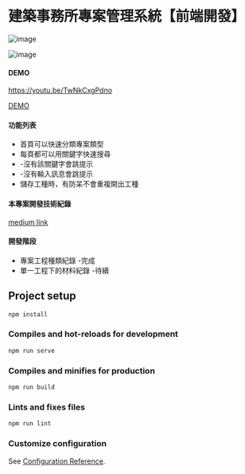 # 建築事務所專案管理系統【前端開發】
![image](https://user-images.githubusercontent.com/20246156/193520772-bf48e911-3936-42ca-a4f7-5f94708a17f0.png)

![image](https://user-images.githubusercontent.com/20246156/193521024-562c81e6-16e0-4508-a496-ec75d27a9a99.png)

#### DEMO
https://youtu.be/TwNkCxgPdno
<p><a href="https://youtu.be/TwNkCxgPdno">DEMO</a></p>

#### 功能列表

- 首頁可以快速分類專案類型
- 每頁都可以用關鍵字快速搜尋
-   -沒有該關鍵字會跳提示
-   -沒有輸入訊息會跳提示
- 儲存工種時，有防呆不會重複開出工種

#### 本專案開發技術紀錄
<p><a href="https://medium.com/@wang8119/%E5%BB%BA%E7%AF%89%E4%BA%8B%E5%8B%99%E6%89%80%E5%B0%88%E6%A1%88%E7%AE%A1%E7%90%86%E7%B3%BB%E7%B5%B1-%E5%89%8D%E7%AB%AF%E9%96%8B%E7%99%BC-d3a86cc6033">medium link</a></p>

#### 開發階段
- 專案工程種類紀錄 -完成
- 單一工程下的材料紀錄 -待續

## Project setup
```
npm install
```

### Compiles and hot-reloads for development
```
npm run serve
```

### Compiles and minifies for production
```
npm run build
```

### Lints and fixes files
```
npm run lint
```

### Customize configuration
See [Configuration Reference](https://cli.vuejs.org/config/).
